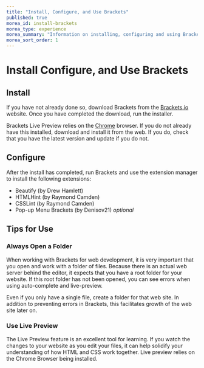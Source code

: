 ```yaml
---
title: "Install, Configure, and Use Brackets"
published: true
morea_id: install-brackets
morea_type: experience
morea_summary: "Information on installing, configuring and using Brackets."
morea_sort_order: 1
---
```


# Install Configure, and Use Brackets

## Install
If you have not already done so, download Brackets from the [Brackets.io](http://brackets.io/) website.  Once you have completed the download, run the installer.  

Brackets Live Preview relies on the [Chrome](https://www.google.com/chrome/browser/desktop/) browser.  If you do not already have this installed, download and install it from the web. If you do, check that you have the latest version and update if you do not.  

## Configure
After the install has completed, run Brackets and use the extension manager to install the following extensions:  

- Beautify (by Drew Hamlett)
- HTMLHint (by Raymond Camden)
- CSSLint (by Raymond Camden)
- Pop-up Menu Brackets (by Denisov21) *_optional_*

## Tips for Use

### Always Open a Folder
When working with Brackets for web development, it is very important that you open and work with a folder of files.  Because there is an actual web server behind the editor, it expects that you have a root folder for your website.  If this root folder has not been opened, you can see errors when using auto-complete and live-preview.

Even if you only have a single file, create a folder for that web site.  In addition to preventing errors in Brackets, this facilitates growth of the web site later on.

### Use Live Preview
The Live Preview feature is an excellent tool for learning.  If you watch the changes to your website as you edit your files, it can help solidify your understanding of how HTML and CSS work together.  Live preview relies on the Chrome Browser being installed.
